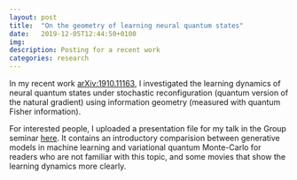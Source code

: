 ```yaml
---
layout: post
title:  "On the geometry of learning neural quantum states"
date:   2019-12-05T12:44:50+0100
img:
description: Posting for a recent work
categories: research
---
```


In my recent work [arXiv:1910.11163](https://arxiv.org/abs/1910.11163), I investigated the learning dynamics of neural quantum states under stochastic reconfiguration (quantum version of the natural gradient) using information geometry (measured with quantum Fisher information). 

For interested people, I uploaded a presentation file for my talk in the Group seminar [here](http://www.thp.uni-koeln.de/~cypark/on-the-geometry-of-learning-neural-quantum-states).
It contains an introductory comparision between generative models in machine learning and variational quantum Monte-Carlo for readers who are not familiar with this topic, and some movies that show the learning dynamics more clearly.

